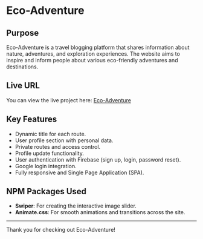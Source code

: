 # Eco-Adventure

## Purpose
Eco-Adventure is a travel blogging platform that shares information about nature, adventures, and exploration experiences. The website aims to inspire and inform people about various eco-friendly adventures and destinations.

## Live URL
You can view the live project here: [Eco-Adventure](https://eco-adventure-auth.web.app/)

## Key Features
- Dynamic title for each route.
- User profile section with personal data.
- Private routes and access control.
- Profile update functionality.
- User authentication with Firebase (sign up, login, password reset).
- Google login integration.
- Fully responsive and Single Page Application (SPA).

## NPM Packages Used
- **Swiper**: For creating the interactive image slider.
- **Animate.css**: For smooth animations and transitions across the site.

---

Thank you for checking out Eco-Adventure!
